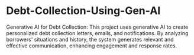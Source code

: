 # Debt-Collection-Using-Gen-AI
Generative AI for Debt Collection: This project uses generative AI to create personalized debt collection letters, emails, and notifications. By analyzing borrowers' situations and history, the system generates relevant and effective communication, enhancing engagement and response rates.
